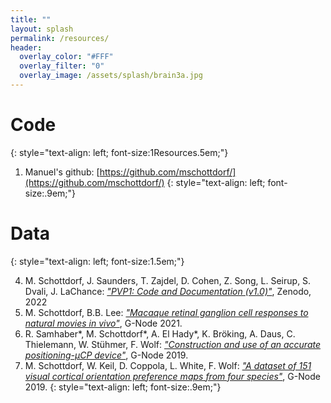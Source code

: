 ```yaml
---
title: ""
layout: splash
permalink: /resources/
header:
  overlay_color: "#FFF"
  overlay_filter: "0"
  overlay_image: /assets/splash/brain3a.jpg
---
```

# Code
{: style="text-align: left; font-size:1Resources.5em;"}

1. Manuel's github: [https://github.com/mschottdorf/](https://github.com/mschottdorf/)
{: style="text-align: left; font-size:.9em;"}

# Data
{: style="text-align: left; font-size:1.5em;"}

4. M. Schottdorf, J. Saunders, T. Zajdel, D. Cohen, Z. Song, L. Seirup, S. Dvali, J. LaChance: [*"PVP1: Code and Documentation (v1.0)"*](https://doi.org/10.5281/zenodo.5933282), Zenodo, 2022
3. M. Schottdorf, B.B. Lee: [*"Macaque retinal ganglion cell responses to natural movies in vivo"*](https://doi.gin.g-node.org/10.12751/g-node.xage77), G-Node 2021.
2. R. Samhaber\*, M. Schottdorf\*, A. El Hady*, K. Bröking, A. Daus, C. Thielemann, W. Stühmer, F. Wolf: [*"Construction and use of an accurate positioning-µCP device"*](https://doi.org/10.12751/g-node.1e7756), G-Node 2019.
1. M. Schottdorf, W. Keil, D. Coppola, L. White, F. Wolf: [*"A dataset of 151 visual cortical orientation preference maps from four species"*](https://doi.org/10.12751/g-node.b4820c), G-Node 2019.
{: style="text-align: left; font-size:.9em;"}

